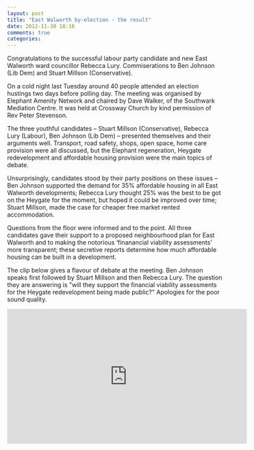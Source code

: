 ```yaml
---
layout: post
title: "East Walworth by-election - the result"
date: 2012-11-30 18:10
comments: true
categories: 
---
```


Congratulations to the successful labour party candidate and new East Walworth ward councillor Rebecca Lury. Commiserations to Ben Johnson (Lib Dem) and Stuart Millson (Conservative). 

On a cold night last Tuesday around 40 people attended an election hustings two days before polling day. The meeting was organised by Elephant Amenity Network and chaired by Dave Walker, of the Southwark Mediation Centre.  It was held at Crossway Church by kind permission of Rev Peter Stevenson.

The three youthful candidates – Stuart Millson (Conservative), Rebecca Lury (Labour), Ben Johnson (Lib Dem) – presented themselves and their arguments well.  Transport, road safety, shops, open space, home care provision were all discussed, but the Elephant regeneration, Heygate redevelopment and affordable housing provision were the main topics of debate.

Unsurprisingly, candidates stood by their party positions on these issues – Ben Johnson supported the demand for 35% affordable housing in all East Walworth developments; Rebecca Lury thought 25% was the best to be got on the Heygate for the moment, but hoped it could be improved over time; Stuart Millson, made the case for cheaper free market rented accommodation.
 
Questions from the floor were informed and to the point.  All three candidates gave their support to a proposed neighbourhood plan for East Walworth and to making the notorious ‘finanancial viability assessments’ more transparent;  these secretive reports determine how much affordable housing can be built in a development.
 
The clip below gives a flavour of debate at the meeting. Ben Johnson speaks first followed by Stuart Millson and then Rebecca Lury. The question they are answering is "will they support the financial viability assessments for the Heygate redevelopment being made public?"
Apologies for the poor sound quality. 

<iframe width="560" height="315" src="http://www.youtube.com/embed/q767lVqzYtE" frameborder="0" allowfullscreen></iframe>
